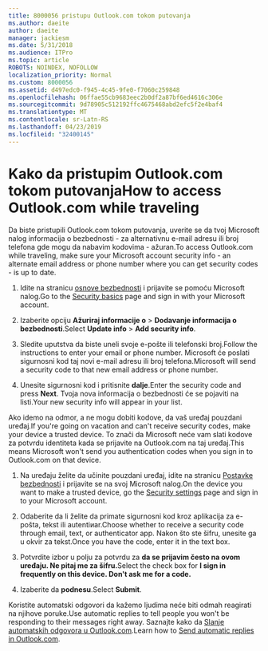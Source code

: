```yaml
---
title: 8000056 pristupu Outlook.com tokom putovanja
ms.author: daeite
author: daeite
manager: jackiesm
ms.date: 5/31/2018
ms.audience: ITPro
ms.topic: article
ROBOTS: NOINDEX, NOFOLLOW
localization_priority: Normal
ms.custom: 8000056
ms.assetid: d497edc0-f945-4c45-9fe0-f7060c259848
ms.openlocfilehash: 06ffae55cb9683eec2b0df2a87bf6ed4616c306e
ms.sourcegitcommit: 9d78905c512192ffc4675468abd2efc5f2e4baf4
ms.translationtype: MT
ms.contentlocale: sr-Latn-RS
ms.lasthandoff: 04/23/2019
ms.locfileid: "32400145"
---
```

# <a name="how-to-access-outlookcom-while-traveling"></a><span data-ttu-id="23447-102">Kako da pristupim Outlook.com tokom putovanja</span><span class="sxs-lookup"><span data-stu-id="23447-102">How to access Outlook.com while traveling</span></span>

<span data-ttu-id="23447-103">Da biste pristupili Outlook.com tokom putovanja, uverite se da tvoj Microsoft nalog informacija o bezbednosti - za alternativnu e-mail adresu ili broj telefona gde mogu da nabavim kodovima - ažuran.</span><span class="sxs-lookup"><span data-stu-id="23447-103">To access Outlook.com while traveling, make sure your Microsoft account security info - an alternate email address or phone number where you can get security codes - is up to date.</span></span>
  
1. <span data-ttu-id="23447-104">Idite na stranicu [osnove bezbednosti](https://go.microsoft.com/fwlink/p/?linkid=842325) i prijavite se pomoću Microsoft nalog.</span><span class="sxs-lookup"><span data-stu-id="23447-104">Go to the [Security basics](https://go.microsoft.com/fwlink/p/?linkid=842325) page and sign in with your Microsoft account.</span></span> 
    
2. <span data-ttu-id="23447-105">Izaberite opciju **Ažuriraj informacije o** \> **Dodavanje informacija o bezbednosti**.</span><span class="sxs-lookup"><span data-stu-id="23447-105">Select **Update info** \> **Add security info**.</span></span> 
    
3. <span data-ttu-id="23447-106">Sledite uputstva da biste uneli svoje e-pošte ili telefonski broj.</span><span class="sxs-lookup"><span data-stu-id="23447-106">Follow the instructions to enter your email or phone number.</span></span> <span data-ttu-id="23447-107">Microsoft će poslati sigurnosni kod taj novi e-mail adresu ili broj telefona.</span><span class="sxs-lookup"><span data-stu-id="23447-107">Microsoft will send a security code to that new email address or phone number.</span></span>
    
4. <span data-ttu-id="23447-108">Unesite sigurnosni kod i pritisnite **dalje**.</span><span class="sxs-lookup"><span data-stu-id="23447-108">Enter the security code and press **Next**.</span></span> <span data-ttu-id="23447-109">Tvoja nova informacija o bezbednosti će se pojaviti na listi.</span><span class="sxs-lookup"><span data-stu-id="23447-109">Your new security info will appear in your list.</span></span> 
    
<span data-ttu-id="23447-110">Ako idemo na odmor, a ne mogu dobiti kodove, da vaš uređaj pouzdani uređaj.</span><span class="sxs-lookup"><span data-stu-id="23447-110">If you're going on vacation and can't receive security codes, make your device a trusted device.</span></span> <span data-ttu-id="23447-111">To znači da Microsoft neće vam slati kodove za potvrdu identiteta kada se prijavite na Outlook.com na taj uređaj.</span><span class="sxs-lookup"><span data-stu-id="23447-111">This means Microsoft won't send you authentication codes when you sign in to Outlook.com on that device.</span></span>
  
1. <span data-ttu-id="23447-112">Na uređaju želite da učinite pouzdani uređaj, idite na stranicu [Postavke bezbednosti](https://go.microsoft.com/fwlink/p/?linkid=2002000&amp;clcid=0x409) i prijavite se na svoj Microsoft nalog.</span><span class="sxs-lookup"><span data-stu-id="23447-112">On the device you want to make a trusted device, go the [Security settings](https://go.microsoft.com/fwlink/p/?linkid=2002000&amp;clcid=0x409) page and sign in to your Microsoft account.</span></span> 
    
2. <span data-ttu-id="23447-113">Odaberite da li želite da primate sigurnosni kod kroz aplikacija za e-pošta, tekst ili autentiиar.</span><span class="sxs-lookup"><span data-stu-id="23447-113">Choose whether to receive a security code through email, text, or authenticator app.</span></span> <span data-ttu-id="23447-114">Nakon što ste šifru, unesite ga u okvir za tekst.</span><span class="sxs-lookup"><span data-stu-id="23447-114">Once you have the code, enter it in the text box.</span></span>
    
3. <span data-ttu-id="23447-115">Potvrdite izbor u polju za potvrdu za **da se prijavim često na ovom uređaju. Ne pitaj me za šifru.**</span><span class="sxs-lookup"><span data-stu-id="23447-115">Select the check box for **I sign in frequently on this device. Don't ask me for a code.**</span></span>
    
4. <span data-ttu-id="23447-116">Izaberite da **podnesu**.</span><span class="sxs-lookup"><span data-stu-id="23447-116">Select **Submit**.</span></span> 
    
<span data-ttu-id="23447-117">Koristite automatski odgovori da kažemo ljudima neće biti odmah reagirati na njihove poruke.</span><span class="sxs-lookup"><span data-stu-id="23447-117">Use automatic replies to tell people you won't be responding to their messages right away.</span></span> <span data-ttu-id="23447-118">Saznajte kako da [Slanje automatskih odgovora u Outlook.com](https://go.microsoft.com/fwlink/p/?linkid=2002100&amp;clcid=0x409).</span><span class="sxs-lookup"><span data-stu-id="23447-118">Learn how to [Send automatic replies in Outlook.com](https://go.microsoft.com/fwlink/p/?linkid=2002100&amp;clcid=0x409).</span></span>
  

